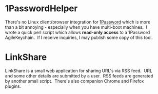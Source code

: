 1PasswordHelper
===
There's no Linux client/browser integration for [1Password](https://agilebits.com/onepassword "AgileBits 1Password") which is more than a bit annoying - especially when you have multi-boot machines.  I wrote a quick perl script which allows **read-only access** to a 1Password AgileKeychain.  If I receive inquiries, I may publish some copy of this tool.   

LinkShare
===
LinkShare is a small web application for sharing URL's via RSS feed.  URL and some other details are submitted by a user.  RSS feeds are generated by another small script.  There's also companion Chrome and Firefox plugins.